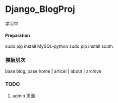 # Django_BlogProj

学习中

#### Preparation
sudo pip install MySQL-python
sudo pip install south



### 模板层次
base
blog_base
home | articel | about | archive


### TODO
1. admin 页面



